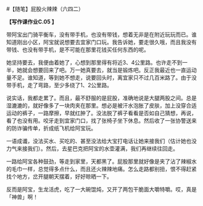 #【随笔】屁股火辣辣（六四二）

 **【写作课作业C.05 】**

带阿宝出门骑平衡车，没有带手机，也没有带钱，想着无非是在附近玩玩而已。谁知道刚出小区，阿宝就说想要去宜家门口玩。我告诉她，要走很久哦，而且我没有带钱、也没有带手机，是不可能在那里花钱买任何东西的呢。

她坚持要去，我便由着她了，心想到那里得有将近3、4公里路。也许走不到一半，她就会想要回来了吧。万一她真要去，就当是锻炼吧。反正我最近也一直运动量不足。谁知道，等到她不想走，说要回头时，离宜家只不过几百米路了。由于没带手机，走了弯路，至少多绕了1、2公里路。

说实话，我都走累了。而且，最不舒服的是屁股，准确地说是大腿两股之间。总是湿漉漉的，就好像多了一块肉夹在那里。想必是被汗水泡胀了皮肤，加上没穿合适运动的裤子，一路摩擦，早就红肿了。没法脱了裤子看看是否如自己猜想，再说，看了也没有用。咬牙走到宜家门口，找了张椅子坐下休息。然后收了一张协警送来的防诈骗传单，折成纸飞机给阿宝玩。

一语成谶，没法买水、买吃的、甚至没法给大宝打电话让她来接我们（估计她也没力气来接我们）。然后，去星巴克把阿宝的水壶灌满，我们再继续往回走。

一路给阿宝各种鼓劲，等走到家里，天都黑了。屁股那里就好像是夹了沾了辣椒水的毛巾一样，总觉得多点什么，而且还火辣辣地痛。怎么走路都别扭，恨不得赶紧找个地方，岔开腿朝天摆着，好好晾晒一下。

反而是阿宝，生龙活虎，吃了一大碗馄炖，又开了两包干脆面大嚼特嚼。哎，真是「神兽」啊！
